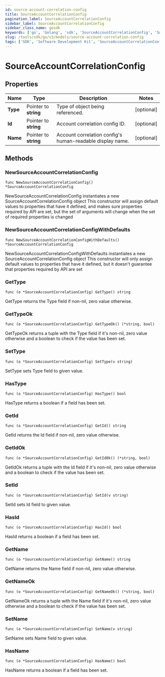 ```yaml
---
id: source-account-correlation-config
title: SourceAccountCorrelationConfig
pagination_label: SourceAccountCorrelationConfig
sidebar_label: SourceAccountCorrelationConfig
sidebar_class_name: gosdk
keywords: ['go', 'Golang', 'sdk', 'SourceAccountCorrelationConfig', 'SourceAccountCorrelationConfig'] 
slug: /tools/sdk/go/v3/models/source-account-correlation-config
tags: ['SDK', 'Software Development Kit', 'SourceAccountCorrelationConfig', 'SourceAccountCorrelationConfig']
---
```


# SourceAccountCorrelationConfig

## Properties

Name | Type | Description | Notes
------------ | ------------- | ------------- | -------------
**Type** | Pointer to **string** | Type of object being referenced. | [optional] 
**Id** | Pointer to **string** | Account correlation config ID. | [optional] 
**Name** | Pointer to **string** | Account correlation config&#39;s human-readable display name. | [optional] 

## Methods

### NewSourceAccountCorrelationConfig

`func NewSourceAccountCorrelationConfig() *SourceAccountCorrelationConfig`

NewSourceAccountCorrelationConfig instantiates a new SourceAccountCorrelationConfig object
This constructor will assign default values to properties that have it defined,
and makes sure properties required by API are set, but the set of arguments
will change when the set of required properties is changed

### NewSourceAccountCorrelationConfigWithDefaults

`func NewSourceAccountCorrelationConfigWithDefaults() *SourceAccountCorrelationConfig`

NewSourceAccountCorrelationConfigWithDefaults instantiates a new SourceAccountCorrelationConfig object
This constructor will only assign default values to properties that have it defined,
but it doesn't guarantee that properties required by API are set

### GetType

`func (o *SourceAccountCorrelationConfig) GetType() string`

GetType returns the Type field if non-nil, zero value otherwise.

### GetTypeOk

`func (o *SourceAccountCorrelationConfig) GetTypeOk() (*string, bool)`

GetTypeOk returns a tuple with the Type field if it's non-nil, zero value otherwise
and a boolean to check if the value has been set.

### SetType

`func (o *SourceAccountCorrelationConfig) SetType(v string)`

SetType sets Type field to given value.

### HasType

`func (o *SourceAccountCorrelationConfig) HasType() bool`

HasType returns a boolean if a field has been set.

### GetId

`func (o *SourceAccountCorrelationConfig) GetId() string`

GetId returns the Id field if non-nil, zero value otherwise.

### GetIdOk

`func (o *SourceAccountCorrelationConfig) GetIdOk() (*string, bool)`

GetIdOk returns a tuple with the Id field if it's non-nil, zero value otherwise
and a boolean to check if the value has been set.

### SetId

`func (o *SourceAccountCorrelationConfig) SetId(v string)`

SetId sets Id field to given value.

### HasId

`func (o *SourceAccountCorrelationConfig) HasId() bool`

HasId returns a boolean if a field has been set.

### GetName

`func (o *SourceAccountCorrelationConfig) GetName() string`

GetName returns the Name field if non-nil, zero value otherwise.

### GetNameOk

`func (o *SourceAccountCorrelationConfig) GetNameOk() (*string, bool)`

GetNameOk returns a tuple with the Name field if it's non-nil, zero value otherwise
and a boolean to check if the value has been set.

### SetName

`func (o *SourceAccountCorrelationConfig) SetName(v string)`

SetName sets Name field to given value.

### HasName

`func (o *SourceAccountCorrelationConfig) HasName() bool`

HasName returns a boolean if a field has been set.


